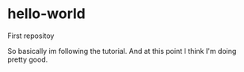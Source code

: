 # hello-world
First repositoy

So basically im following the tutorial. And at this point I think I'm doing pretty good.
